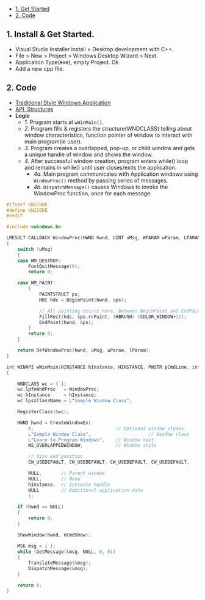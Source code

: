 - [1. Get Started](#get)
- [2. Code](#code)

<a name=get></a>
## 1. Install & Get Started.
- Visual Studio Installer install > Desktop development with C++.
- File > New > Project > Windows Desktop Wizard > Next.
- Application Type(exe), empty Project. Ok
- Add a new cpp file.

<a name=code></a>
## 2. Code
- [Traditional Style Windows Application](traditional_Windows_app.md)
- [API, Structures](/Operating_Systems/Windows/API_Structures)
- **Logic**
  - _1._ Program starts at `wWinMain()`. 
  - _2._ Program fills & registers the structure(WNDCLASS) telling about window characteristics, function pointer of window to interact with main program(ie user).
  - _3._ Program creates a overlapped, pop-up, or child window and gets a unique handle of window and shows the window.
  - _4._ After successful window creation, program enters while() loop and remains in while() until user closes/exits the application.
    - _4a._ Main program communicates with Application windows using `WindowProc()` method by passing series of messages.
    - _4b._ `DispatchMessage()` causes Windows to invoke the WindowProc function, once for each message.
```cpp
#ifndef UNICODE
#define UNICODE
#endif 

#include <windows.h>

LRESULT CALLBACK WindowProc(HWND hwnd, UINT uMsg, WPARAM wParam, LPARAM lParam)       //4a
{
    switch (uMsg)
    {
    case WM_DESTROY:
        PostQuitMessage(0);
        return 0;

    case WM_PAINT:
        {
            PAINTSTRUCT ps;
            HDC hdc = BeginPaint(hwnd, &ps);

            // All painting occurs here, between BeginPaint and EndPaint.
            FillRect(hdc, &ps.rcPaint, (HBRUSH) (COLOR_WINDOW+1));
            EndPaint(hwnd, &ps);
        }
        return 0;
    }

    return DefWindowProc(hwnd, uMsg, wParam, lParam);
}

int WINAPI wWinMain(HINSTANCE hInstance, HINSTANCE, PWSTR pCmdLine, int nCmdShow)   //1
{

    WNDCLASS wc = { };                                                              //2
    wc.lpfnWndProc   = WindowProc;
    wc.hInstance     = hInstance;
    wc.lpszClassName = L"Sample Window Class";

    RegisterClass(&wc);                                                             //2

    HWND hwnd = CreateWindowEx(                                                     //3
        0,                              // Optional window styles.
        L"Sample Window Class",                     // Window class
        L"Learn to Program Windows",    // Window text
        WS_OVERLAPPEDWINDOW,            // Window style

        // Size and position
        CW_USEDEFAULT, CW_USEDEFAULT, CW_USEDEFAULT, CW_USEDEFAULT,

        NULL,       // Parent window    
        NULL,       // Menu
        hInstance,  // Instance handle
        NULL        // Additional application data
        );

    if (hwnd == NULL)
    {
        return 0;
    }

    ShowWindow(hwnd, nCmdShow);                                                  //3

    MSG msg = { };
    while (GetMessage(&msg, NULL, 0, 0))                                        //4
    {
        TranslateMessage(&msg);
        DispatchMessage(&msg);
    }

    return 0;
}
```
